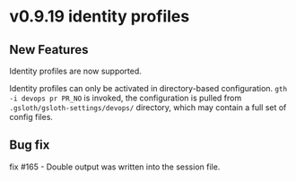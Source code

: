 # v0.9.19 identity profiles

## New Features

Identity profiles are now supported.

Identity profiles can only be activated in directory-based configuration.
`gth -i devops pr PR_NO` is invoked, the configuration is pulled from `.gsloth/gsloth-settings/devops/` directory,
which may contain a full set of config files.

## Bug fix

fix #165 - Double output was written into the session file.
